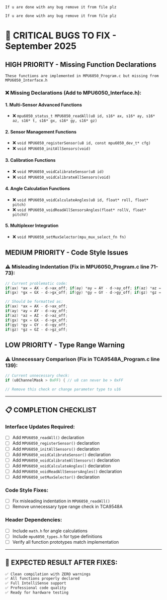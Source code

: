 `If u are done with any bug remove it from file plz`


`If u are done with any bug remove it from file plz`

# 🚨 **CRITICAL BUGS TO FIX - September 2025**

## **HIGH PRIORITY - Missing Function Declarations**
`These functions are implemented in MPU6050_Program.c but missing from MPU6050_Interface.h`

### ❌ **Missing Declarations (Add to MPU6050_Interface.h):**

#### 1. Multi-Sensor Advanced Functions
- ❌ `mpu6050_status_t MPU6050_readAll(u8 id, s16* ax, s16* ay, s16* az, s16* t, s16* gx, s16* gy, s16* gz)`

#### 2. Sensor Management Functions  
- ❌ `void MPU6050_registerSensor(u8 id, const mpu6050_dev_t* cfg)`
- ❌ `void MPU6050_initAllSensors(void)`

#### 3. Calibration Functions  
- ❌ `void MPU6050_voidCalibrateSensor(u8 id)`
- ❌ `void MPU6050_voidCalibrateAllSensors(void)`

#### 4. Angle Calculation Functions
- ❌ `void MPU6050_voidCalculateAngles(u8 id, float* roll, float* pitch)`
- ❌ `void MPU6050_voidReadAllSensorsAngles(float* rollV, float* pitchV)`

#### 5. Multiplexer Integration
- ❌ `void MPU6050_setMuxSelector(mpu_mux_select_fn fn)`

## **MEDIUM PRIORITY - Code Style Issues**

### ⚠️ **Misleading Indentation (Fix in MPU6050_Program.c line 71-73):**
```c
// Current problematic code:
if(ax) *ax = AX - d->ax_off; if(ay) *ay = AY - d->ay_off; if(az) *az = AZ - d->az_off;
if(gx) *gx = GX - d->gx_off; if(gy) *gy = GY - d->gy_off; if(gz) *gz = GZ - d->gz_off;

// Should be formatted as:
if(ax) *ax = AX - d->ax_off; 
if(ay) *ay = AY - d->ay_off; 
if(az) *az = AZ - d->az_off;
if(gx) *gx = GX - d->gx_off; 
if(gy) *gy = GY - d->gy_off; 
if(gz) *gz = GZ - d->gz_off;
```

## **LOW PRIORITY - Type Range Warning**

### ⚠️ **Unnecessary Comparison (Fix in TCA9548A_Program.c line 139):**
```c
// Current unnecessary check:
if (u8ChannelMask > 0xFF) { // u8 can never be > 0xFF

// Remove this check or change parameter type to u16
```

---

## 📋 **COMPLETION CHECKLIST**

### **Interface Updates Required:**
- [ ] Add `MPU6050_readAll()` declaration
- [ ] Add `MPU6050_registerSensor()` declaration  
- [ ] Add `MPU6050_initAllSensors()` declaration
- [ ] Add `MPU6050_voidCalibrateSensor()` declaration
- [ ] Add `MPU6050_voidCalibrateAllSensors()` declaration
- [ ] Add `MPU6050_voidCalculateAngles()` declaration
- [ ] Add `MPU6050_voidReadAllSensorsAngles()` declaration
- [ ] Add `MPU6050_setMuxSelector()` declaration

### **Code Style Fixes:**
- [ ] Fix misleading indentation in `MPU6050_readAll()`
- [ ] Remove unnecessary type range check in TCA9548A

### **Header Dependencies:**
- [ ] Include `math.h` for angle calculations
- [ ] Include `mpu6050_types.h` for type definitions
- [ ] Verify all function prototypes match implementation

---

## 🎯 **EXPECTED RESULT AFTER FIXES:**
```bash
✅ Clean compilation with ZERO warnings
✅ All functions properly declared
✅ Full IntelliSense support
✅ Professional code quality
✅ Ready for hardware testing
```